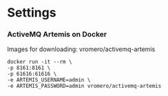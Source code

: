 <h1>Settings</h1>

<h3>ActiveMQ Artemis on Docker</h3>

Images for downloading: vromero/activemq-artemis

```` 
docker run -it --rm \
-p 8161:8161 \
-p 61616:61616 \
-e ARTEMIS_USERNAME=admin \
-e ARTEMIS_PASSWORD=admin vromero/activemq-artemis
````
